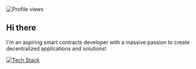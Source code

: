 ![Profile views](https://komarev.com/ghpvc/?username=mgx96&label=Profile%20views&color=0e75b6&style=flat)

## Hi there 

I'm an aspiring smart contracts developer with a massive passion to create decentralized applications and solutions!

[![Tech Stack](https://skillicons.dev/icons?i=solidity,foundry,hardhat,typescript,nextjs,react,tailwind,git,github,vscode,ubuntu)](https://skillicons.dev)
